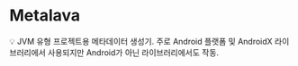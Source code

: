 # Metalava

<aside>
💡 JVM 유형 프로젝트용 메타데이터 생성기. 
주로 Android 플랫폼 및 AndroidX 라이브러리에서 사용되지만 Android가 아닌 라이브러리에서도 작동.

</aside>